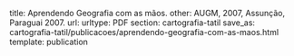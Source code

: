title: Aprendendo Geografia com as mãos.
other:  AUGM, 2007, Assunção, Paraguai 2007.
url:
urltype: PDF
section: cartografia-tatil
save_as: cartografia-tatil/publicacoes/aprendendo-geografia-com-as-maos.html
template: publication
